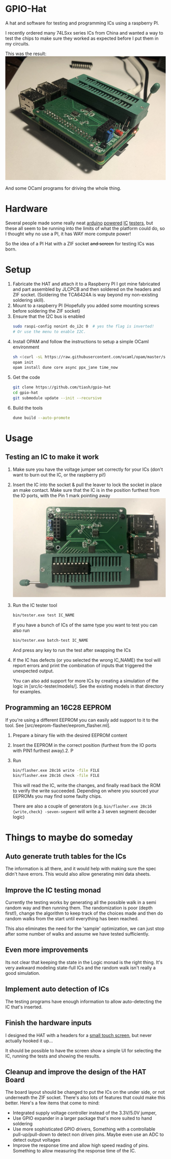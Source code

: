 # GPIO-Hat
A hat and software for testing and programming ICs using a raspberry PI.

I recently ordered many 74LSxx series ICs from China and wanted a way to test
the chips to make sure they worked as expected before I put them in my circuits.

This was the result:
![GPIO-Hat](Hardware/oblique.png)

And some OCaml programs for driving the whole thing.

# Hardware
Several people made some really neat [arduino](https://blog.arduino.cc/2018/02/05/automated-ic-testing-with-arduino-mega/) [powered](https://hackaday.com/2018/02/15/building-an-arduino-smart-ic-tester-for-25/) [IC](https://www.electronicsforu.com/electronics-projects/hardware-diy/arduino-based-digital-ic-tester-truth-table) [testers](https://blog.arduino.cc/2018/02/05/automated-ic-testing-with-arduino-mega/), but these all seem to be running into the limits of what the platform could do, so I thought why no use a PI, it has WAY more compute power!

So the idea of a PI Hat with a ZIF socket ~~and screen~~ for testing ICs was born.

# Setup
1. Fabricate the HAT and attach it to a Raspberry PI
   I got mine fabricated and part assembled by JLCPCB and then soldered on the headers and ZIF socket.
   (Soldering the TCA6424A is way beyond my non-existing soldering skill).
2. Mount to a raspberry PI (Hopefully you added some mounting screws before soldering the ZIF socket)
3. Ensure that the I2C bus is enabled
   ```bash
   sudo raspi-config nonint do_i2c 0  # yes the flag is inverted!
   # Or use the menu to enable I2C. 
   ```
4. Install OPAM and follow the instructions to setup a simple OCaml environment
   ```bash
   sh <(curl -sL https://raw.githubusercontent.com/ocaml/opam/master/shell/install.sh)
   opam init
   opam install dune core async ppx_jane time_now
   ```
5. Get the code
   ```bash
   git clone https://github.com/tiash/gpio-hat
   cd gpio-hat
   git submodule update --init --recursive
   ``` 
6. Build the tools
   ```bash
   dune build --auto-promote
   ```
   
# Usage

## Testing an IC to make it work
1. Make sure you have the voltage jumper set correctly for your ICs (don't want to burn out the IC, or the raspberry pi!)
2. Insert the IC into the socket & pull the leaver to lock the socket in place an make contact.
   Make sure that the IC is in the position furthest from the IO ports, with the Pin 1 mark pointing away
   ![Board with chip](Hardware/with_74245.png)
3. Run the IC tester tool
   ```bash
   bin/tester.exe test IC_NAME
   ```
   If you have a bunch of ICs of the same type you want to test you can also run
   ```bash
   bin/tester.exe batch-test IC_NAME
   ```
   And press any key to run the test after swapping the ICs
4. If the IC has defects (or you selected the wrong IC_NAME) the tool will report errors
   and print the combination of inputs that triggered the unexpected output.

   You can also add support for more ICs by creating a simulation of the logic
   in [src/ic-tester/models/]. See the existing models in that directory for examples.

## Programming an 16C28 EEPROM
If you're using a different EEPROM you can easily add support to it to the tool.  See [src/eeprom-flasher/eeprom_flasher.ml].
1. Prepare a binary file with the desired EEPROM content
2. Insert the EEPROM in the correct position (furthest from the IO ports with PIN1 furthest away).2. P
3. Run
   ```bash
   bin/flasher.exe 28c16 write -file FILE
   bin/flasher.exe 28c16 check -file FILE
   ```
   This will read the IC, write the changes, and finally read back the ROM to verify the write succeeded.
   Depending on where you sourced your EEPROMs you may find some faulty chips.

   There are also a couple of generators (e.g. `bin/flasher.exe 28c16 {write,check} -seven-segment` will write a 3 seven segment decoder logic)

   
# Things to maybe do someday

## Auto generate truth tables for the ICs
The information is all there, and it would help with making sure the spec
didn't have errors.
This would also allow generating mini data sheets.

## Improve the IC testing monad
Currently the testing works by generating all the possible walk in a semi random way
and then running them.
The randomization is poor (depth first!), change the algorithm to keep track of the choices made
and then do random walks from the start until everything has been reached.

This also eliminates the need for the 'sample' optimization, we can just stop after some number of walks
and assume we have tested sufficiently.

## Even more improvements
Its not clear that keeping the state in the Logic monad is the right thing.
It's very awkward modeling state-full ICs and the random walk isn't really a good simulation.

## Implement auto detection of ICs
The testing programs have enough information to allow auto-detecting the IC that's inserted.

## Finish the hardware inputs
I designed the HAT with a headers for a [small touch screen](https://www.banggood.com/1_8-Inch-LCD-Screen-SPI-Serial-Port-Module-TFT-Color-Display-Touch-Screen-ST7735-p-1414465.html), but never actually hooked it up...

It should be possible to have the screen show a simple UI for selecting the IC, running the tests and showing the results.
 
## Cleanup and improve the design of the HAT Board
The board layout should be changed to put the ICs on the under side, or not underneath the ZIF socket.
There's also lots of features that could make this better.
Here's a few items that come to mind:
- Integrated supply voltage controller instead of the 3.3V/5.0V jumper,
- Use GPIO expander in a larger package that's more suited to hand soldering
- Use more sophisticated GPIO drivers,
  Something with a controllable pull-up/pull-down to detect non driven pins.
  Maybe even use an ADC to detect output voltages
- Improve the response time and allow high speed reading of pins. Something to allow measuring the response time of the IC.
